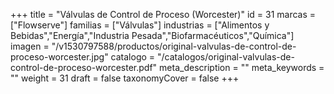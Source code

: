 +++
title = "Válvulas de Control de Proceso (Worcester)"
id = 31
marcas = ["Flowserve"]
familias = ["Válvulas"]
industrias = ["Alimentos y Bebidas","Energía","Industria Pesada","Biofarmacéuticos","Química"]
imagen = "/v1530797588/productos/original-valvulas-de-control-de-proceso-worcester.jpg"
catalogo = "/catalogos/original-valvulas-de-control-de-proceso-worcester.pdf"
meta_description = ""
meta_keywords = ""
weight = 31
draft = false
taxonomyCover = false
+++
